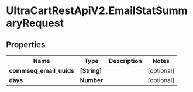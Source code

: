 # UltraCartRestApiV2.EmailStatSummaryRequest

## Properties
Name | Type | Description | Notes
------------ | ------------- | ------------- | -------------
**commseq_email_uuids** | **[String]** |  | [optional] 
**days** | **Number** |  | [optional] 


